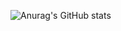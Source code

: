
![Anurag's GitHub stats](https://github-readme-stats.vercel.app/api?username=omerfarukcelenk&show_icons=true&theme=tokyonight)
